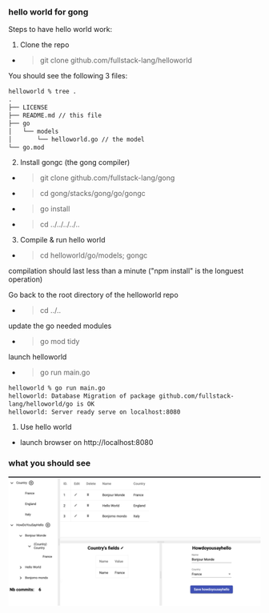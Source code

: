 ### hello world for gong

Steps to have hello world work:

1. Clone the repo
- > git clone github.com/fullstack-lang/helloworld

You should see the following 3 files:
```
helloworld % tree .
.
├── LICENSE
├── README.md // this file
├── go
│   └── models
│       └── helloworld.go // the model
└── go.mod
```
2. Install gongc (the gong compiler)
- > git clone github.com/fullstack-lang/gong
- > cd gong/stacks/gong/go/gongc
- > go install
- > cd ../../../../..

3. Compile & run hello world
- > cd helloworld/go/models; gongc

compilation should last less than a minute ("npm install" is the longuest operation)

Go back to the root directory of the helloworld repo
- > cd ../..

update the go needed modules 
- > go mod tidy

launch helloworld
- > go run main.go

```
helloworld % go run main.go
helloworld: Database Migration of package github.com/fullstack-lang/helloworld/go is OK
helloworld: Server ready serve on localhost:8080
```


1. Use hello world
- launch browser on http://localhost:8080

### what you should see

![hello_world](hello_world_view.png)